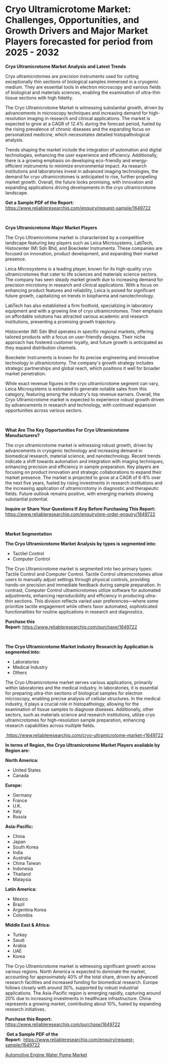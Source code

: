 <p><h1>Cryo Ultramicrotome Market: Challenges, Opportunities, and Growth Drivers and Major Market Players forecasted for period from 2025 - 2032</h1></p><p><strong>Cryo Ultramicrotome Market Analysis and Latest Trends</strong></p>
<p><p>Cryo ultramicrotomes are precision instruments used for cutting exceptionally thin sections of biological samples immersed in a cryogenic medium. They are essential tools in electron microscopy and various fields of biological and materials sciences, enabling the examination of ultra-thin tissue sections with high fidelity.</p><p>The Cryo Ultramicrotome Market is witnessing substantial growth, driven by advancements in microscopy techniques and increasing demand for high-resolution imaging in research and clinical applications. The market is expected to grow at a CAGR of 12.4% during the forecast period, fueled by the rising prevalence of chronic diseases and the expanding focus on personalized medicine, which necessitates detailed histopathological analysis.</p><p>Trends shaping the market include the integration of automation and digital technologies, enhancing the user experience and efficiency. Additionally, there is a growing emphasis on developing eco-friendly and energy-efficient instruments to minimize environmental impact. As research institutions and laboratories invest in advanced imaging technologies, the demand for cryo ultramicrotomes is anticipated to rise, further propelling market growth. Overall, the future looks promising, with innovation and expanding applications driving developments in the cryo ultramicrotome landscape.</p></p>
<p><strong>Get a Sample PDF of the Report:&nbsp;</strong> <a href="https://www.reliableresearchiq.com/enquiry/request-sample/1649722?utm_campaign=2268&utm_medium=2&utm_source=Github&utm_content=ia&utm_term=18022025&utm_id=cryo-ultramicrotome">https://www.reliableresearchiq.com/enquiry/request-sample/1649722</a></p>
<p>&nbsp;</p>
<p><strong>Cryo Ultramicrotome Major Market Players</strong></p>
<p><p>The Cryo Ultramicrotome market is characterized by a competitive landscape featuring key players such as Leica Microsystems, LabTech, Histocenter (M) Sdn Bhd, and Boeckeler Instruments. These companies are focused on innovation, product development, and expanding their market presence.</p><p>Leica Microsystems is a leading player, known for its high-quality cryo ultramicrotomes that cater to life sciences and materials science sectors. The company has seen steady market growth due to increasing demand for precision microtomy in research and clinical applications. With a focus on enhancing product features and reliability, Leica is poised for significant future growth, capitalizing on trends in biopharma and nanotechnology.</p><p>LabTech has also established a firm foothold, specializing in laboratory equipment and with a growing line of cryo ultramicrotomes. Their emphasis on affordable solutions has attracted various academic and research institutions, presenting a promising growth trajectory. </p><p>Histocenter (M) Sdn Bhd operates in specific regional markets, offering tailored products with a focus on user-friendly designs. Their niche approach has fostered customer loyalty, and future growth is anticipated as they expand distribution channels.</p><p>Boeckeler Instruments is known for its precise engineering and innovative technology in ultramicrotomy. The company's growth strategy includes strategic partnerships and global reach, which positions it well for broader market penetration.</p><p>While exact revenue figures in the cryo ultramicrotome segment can vary, Leica Microsystems is estimated to generate notable sales from this category, featuring among the industry's top revenue earners. Overall, the Cryo Ultramicrotome market is expected to experience robust growth driven by advancements in research and technology, with continued expansion opportunities across various sectors.</p></p>
<p>&nbsp;</p>
<p><strong>What Are The Key Opportunities For Cryo Ultramicrotome Manufacturers?</strong></p>
<p><p>The cryo ultramicrotome market is witnessing robust growth, driven by advancements in cryogenic technology and increasing demand in biomedical research, material science, and nanotechnology. Recent trends indicate a shift towards automation and integration with imaging techniques, enhancing precision and efficiency in sample preparation. Key players are focusing on product innovation and strategic collaborations to expand their market presence. The market is projected to grow at a CAGR of 6-8% over the next five years, fueled by rising investments in research institutions and the increasing application of ultramicrotomy in diagnostic and therapeutic fields. Future outlook remains positive, with emerging markets showing substantial potential.</p></p>
<p><strong>Inquire or Share Your Questions If Any Before Purchasing This Report:</strong> <a href="https://www.reliableresearchiq.com/enquiry/pre-order-enquiry/1649722?utm_campaign=2268&utm_medium=2&utm_source=Github&utm_content=ia&utm_term=18022025&utm_id=cryo-ultramicrotome">https://www.reliableresearchiq.com/enquiry/pre-order-enquiry/1649722</a></p>
<p>&nbsp;</p>
<p><strong>Market Segmentation</strong></p>
<p><strong>The Cryo Ultramicrotome Market Analysis by types is segmented into:</strong></p>
<p><ul><li>Tactilel Control</li><li>Computer Control</li></ul></p>
<p><p>The Cryo Ultramicrotome market is segmented into two primary types: Tactile Control and Computer Control. Tactile Control ultramicrotomes allow users to manually adjust settings through physical controls, providing hands-on precision and immediate feedback during sample preparation. In contrast, Computer Control ultramicrotomes utilize software for automated adjustments, enhancing reproducibility and efficiency in producing ultra-thin sections. This division reflects varied user preferences—where some prioritize tactile engagement while others favor automated, sophisticated functionalities for routine applications in research and diagnostics.</p></p>
<p><strong>Purchase this Report:&nbsp;</strong><a href="https://www.reliableresearchiq.com/purchase/1649722?utm_campaign=2268&utm_medium=2&utm_source=Github&utm_content=ia&utm_term=18022025&utm_id=cryo-ultramicrotome">https://www.reliableresearchiq.com/purchase/1649722</a></p>
<p>&nbsp;</p>
<p><strong>The Cryo Ultramicrotome Market Industry Research by Application is segmented into:</strong></p>
<p><ul><li>Laboratories</li><li>Medical Industry</li><li>Others</li></ul></p>
<p><p>The Cryo Ultramicrotome market serves various applications, primarily within laboratories and the medical industry. In laboratories, it is essential for preparing ultra-thin sections of biological samples for electron microscopy, enabling precise analysis of cellular structures. In the medical industry, it plays a crucial role in histopathology, allowing for the examination of tissue samples to diagnose diseases. Additionally, other sectors, such as materials science and research institutions, utilize cryo ultramicrotomes for high-resolution sample preparation, enhancing research capabilities across multiple fields.</p></p>
<p><a href="https://www.reliableresearchiq.com/cryo-ultramicrotome-market-r1649722?utm_campaign=2268&utm_medium=2&utm_source=Github&utm_content=ia&utm_term=18022025&utm_id=cryo-ultramicrotome">&nbsp;https://www.reliableresearchiq.com/cryo-ultramicrotome-market-r1649722</a></p>
<p><strong>In terms of Region, the Cryo Ultramicrotome Market Players available by Region are:</strong></p>
<p>
    <p> <strong> North America: </strong>
        <ul>
            <li>United States</li>
            <li>Canada</li>
        </ul>
        </p> 
    <p> <strong> Europe: </strong>
        <ul>
            <li>Germany</li>
            <li>France</li>
            <li>U.K.</li>
            <li>Italy</li>
            <li>Russia</li>
        </ul>
        </p> 
    <p> <strong> Asia-Pacific: </strong>
        <ul>
            <li>China</li>
            <li>Japan</li>
            <li>South Korea</li>
            <li>India</li>
            <li>Australia</li>
            <li>China Taiwan</li>
            <li>Indonesia</li>
            <li>Thailand</li>
            <li>Malaysia</li>
        </ul>
        </p> 
    <p> <strong> Latin America: </strong>
        <ul>
            <li>Mexico</li>
            <li>Brazil</li>
            <li>Argentina Korea</li>
            <li>Colombia</li>
        </ul>
        </p> 
    <p> <strong> Middle East & Africa: </strong>
        <ul>
            <li>Turkey</li>
            <li>Saudi</li>
            <li>Arabia</li>
            <li>UAE</li>
            <li>Korea</li>
        </ul>
    </p>
    </p>
<p><p>The Cryo Ultramicrotome market is witnessing significant growth across various regions. North America is expected to dominate the market, accounting for approximately 40% of the total share, driven by advanced research facilities and increased funding for biomedical research. Europe follows closely with around 30%, supported by robust industrial applications. The Asia-Pacific region is emerging rapidly, capturing around 20% due to increasing investments in healthcare infrastructure. China represents a growing market, contributing about 10%, fueled by expanding research initiatives.</p></p>
<p><strong>Purchase this Report: </strong><a href="https://www.reliableresearchiq.com/purchase/1649722?utm_campaign=2268&utm_medium=2&utm_source=Github&utm_content=ia&utm_term=18022025&utm_id=cryo-ultramicrotome">https://www.reliableresearchiq.com/purchase/1649722</a></p>
<p>&nbsp;<strong>Get a Sample PDF of the Report:&nbsp;&nbsp;</strong><a href="https://www.reliableresearchiq.com/enquiry/request-sample/1649722?utm_campaign=2268&utm_medium=2&utm_source=Github&utm_content=ia&utm_term=18022025&utm_id=cryo-ultramicrotome">https://www.reliableresearchiq.com/enquiry/request-sample/1649722</a></p>
<p><strong></strong></p>
<p><p><a href="https://github.com/rileymgdorcas/Market-Research-Report-List-1/blob/main/automotive-engine-water-pump-market.md?utm_campaign=2268&utm_medium=2&utm_source=Github&utm_content=ia&utm_term=18022025&utm_id=cryo-ultramicrotome">Automotive Engine Water Pump Market</a></p></p>